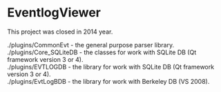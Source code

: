 # EventlogViewer
This project was closed in 2014 year.

./plugins/CommonEvt - the general purpose parser library.  
./plugins/Core_SQLiteDB - the classes for work with SQLite DB (Qt framework version 3 or 4).  
./plugins/EVTLOGDB - the library for work with SQLite DB (Qt framework version 3 or 4).  
./plugins/EvtLogBDB - the library for work with Berkeley DB (VS 2008).  

